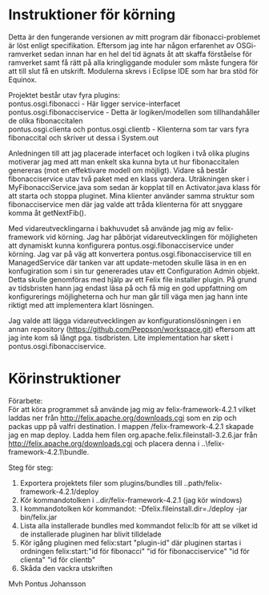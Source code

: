 Instruktioner för körning
================

Detta är den fungerande versionen av mitt program där fibonacci-problemet är löst enligt specifikation. Eftersom jag inte har någon erfarenhet av OSGi-ramverket sedan innan har en hel del tid ägnats åt att skaffa förståelse för ramverket samt få rätt på alla kringliggande moduler som måste fungera för att till slut få en utskrift. Modulerna skrevs i Eclipse IDE som har bra stöd för Equinox.

Projektet består utav fyra plugins:<br/>
pontus.osgi.fibonacci - Här ligger service-interfacet<br/>
pontus.osgi.fibonacciservice - Detta är logiken/modellen som tillhandahåller de olika fibonaccitalen<br/>
pontus.osgi.clienta och pontus.osgi.clientb - Klienterna som tar vars fyra fibonaccital och skriver ut dessa i System.out

Anledningen till att jag placerade interfacet och logiken i två olika plugins motiverar jag med att man enkelt ska kunna byta ut hur fibonaccitalen genereras (mot en effektivare modell om möjligt). Vidare så består fibonacciservice utav två paket med en klass vardera. Uträkningen sker i MyFibonacciService.java som sedan är kopplat till en Activator.java klass för att starta och stoppa pluginet. Mina klienter använder samma struktur som fibonacciservice men där jag valde att tråda klienterna för att snyggare komma åt getNextFib().

Med vidareutvecklingarna i bakhuvudet så använde jag mig av felix-framework vid körning. Jag har påbörjat vidareutvecklingen för möjligheten att dynamiskt kunna konfigurera pontus.osgi.fibonacciservice under körning. Jag var på väg att konvertera pontus.osgi.fibonacciservice till en ManagedService där tanken var att update-metoden skulle läsa in en en konfugiration som i sin tur genererades utav ett Configuration Admin objekt. Detta skulle genomföras med hjälp av ett  Felix file installer plugin. På grund av tidsbristen hann jag endast läsa på och få mig en god uppfattning om konfigurerings möjligheterna och hur man går till väga men jag hann inte riktigt med att implementera klart lösningen.

Jag valde att lägga vidareutvecklingen av konfigurationslösningen i en annan repository (https://github.com/Peppson/workspace.git) eftersom att jag inte kom så långt pga. tisdbristen. Lite implementation har skett i pontus.osgi.fibonacciservice.

Körinstruktioner
================================================================================

Förarbete:<br/>För att köra programmet så använde jag mig av felix-framework-4.2.1 vilket laddas ner från http://felix.apache.org/downloads.cgi som en zip och packas upp på valfri destination. I mappen /felix-framework-4.2.1 skapade jag en map deploy. Ladda hem filen org.apache.felix.fileinstall-3.2.6.jar från http://felix.apache.org/downloads.cgi och placera denna i ..\felix-framework-4.2.1\bundle.

Steg för steg:<br/>
1. Exportera projektets filer som plugins/bundles till ..path/felix-framework-4.2.1/deploy<br/>
2. Kör kommandotolken i ..dir/felix-framework-4.2.1 (jag kör windows)<br/>
3. I kommandotolken kör kommandot: -Dfelix.fileinstall.dir=./deploy -jar bin/felix.jar<br/>
4. Lista alla installerade bundles med kommandot felix:lb för att se vilket id de installerade pluginen har blivit tilldelade <br/>
5. Kör igång pluginen med felix:start "plugin-id" där pluginen startas i ordningen felix:start:"id för fibonacci" "id för fibonacciservice" "id för clienta" "id för clientb"<br/>
6. Skåda den vackra utskriften<br/>

Mvh Pontus Johansson


